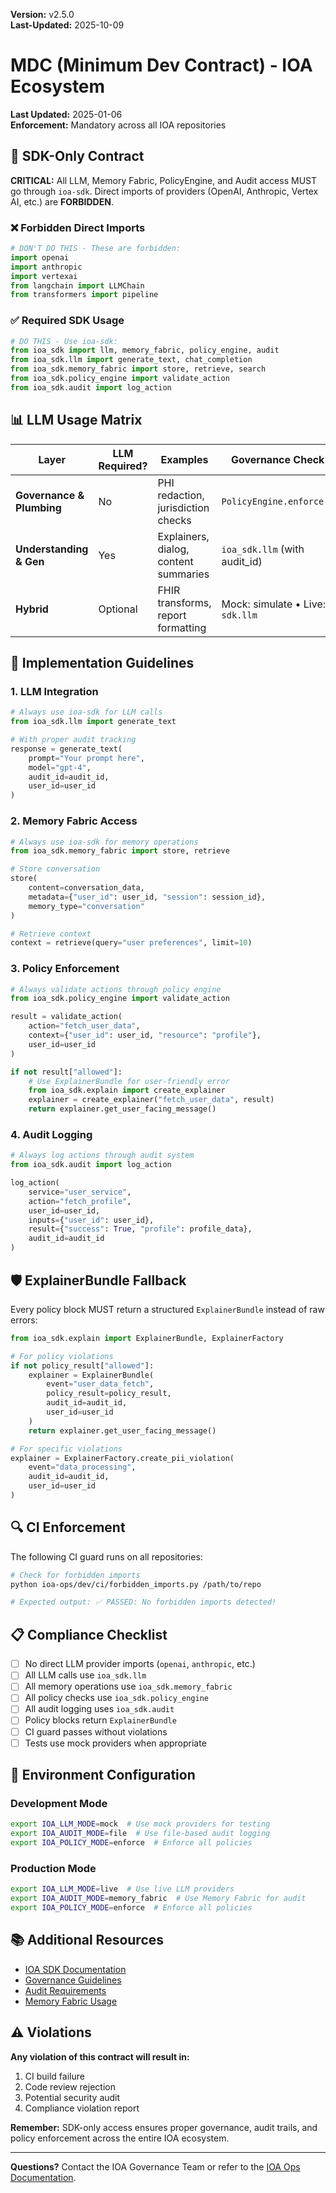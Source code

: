 **Version:** v2.5.0  
**Last-Updated:** 2025-10-09

<!-- SPDX-License-Identifier: Apache-2.0
<!-- Copyright (c) 2025 OrchIntel Systems Ltd.
<!-- https://orchintel.com | https://ioa.systems
<!--
<!-- Part of IOA Core (Open Source Edition). See LICENSE at repo root.
-->

# MDC (Minimum Dev Contract) - IOA Ecosystem

**Last Updated:** 2025-01-06  
**Enforcement:** Mandatory across all IOA repositories

## 🚨 SDK-Only Contract

**CRITICAL:** All LLM, Memory Fabric, PolicyEngine, and Audit access MUST go through `ioa-sdk`. Direct imports of providers (OpenAI, Anthropic, Vertex AI, etc.) are **FORBIDDEN**.

### ❌ Forbidden Direct Imports
```python
# DON'T DO THIS - These are forbidden:
import openai
import anthropic
import vertexai
from langchain import LLMChain
from transformers import pipeline
```

### ✅ Required SDK Usage
```python
# DO THIS - Use ioa-sdk:
from ioa_sdk import llm, memory_fabric, policy_engine, audit
from ioa_sdk.llm import generate_text, chat_completion
from ioa_sdk.memory_fabric import store, retrieve, search
from ioa_sdk.policy_engine import validate_action
from ioa_sdk.audit import log_action
```

## 📊 LLM Usage Matrix

| Layer | LLM Required? | Examples | Governance Check |
|-------|---------------|----------|------------------|
| **Governance & Plumbing** | No | PHI redaction, jurisdiction checks | `PolicyEngine.enforce()` |
| **Understanding & Gen** | Yes | Explainers, dialog, content summaries | `ioa_sdk.llm` (with audit_id) |
| **Hybrid** | Optional | FHIR transforms, report formatting | Mock: simulate • Live: `sdk.llm` |

## 🔧 Implementation Guidelines

### 1. LLM Integration
```python
# Always use ioa-sdk for LLM calls
from ioa_sdk.llm import generate_text

# With proper audit tracking
response = generate_text(
    prompt="Your prompt here",
    model="gpt-4",
    audit_id=audit_id,
    user_id=user_id
)
```

### 2. Memory Fabric Access
```python
# Always use ioa-sdk for memory operations
from ioa_sdk.memory_fabric import store, retrieve

# Store conversation
store(
    content=conversation_data,
    metadata={"user_id": user_id, "session": session_id},
    memory_type="conversation"
)

# Retrieve context
context = retrieve(query="user preferences", limit=10)
```

### 3. Policy Enforcement
```python
# Always validate actions through policy engine
from ioa_sdk.policy_engine import validate_action

result = validate_action(
    action="fetch_user_data",
    context={"user_id": user_id, "resource": "profile"},
    user_id=user_id
)

if not result["allowed"]:
    # Use ExplainerBundle for user-friendly error
    from ioa_sdk.explain import create_explainer
    explainer = create_explainer("fetch_user_data", result)
    return explainer.get_user_facing_message()
```

### 4. Audit Logging
```python
# Always log actions through audit system
from ioa_sdk.audit import log_action

log_action(
    service="user_service",
    action="fetch_profile",
    user_id=user_id,
    inputs={"user_id": user_id},
    result={"success": True, "profile": profile_data},
    audit_id=audit_id
)
```

## 🛡️ ExplainerBundle Fallback

Every policy block MUST return a structured `ExplainerBundle` instead of raw errors:

```python
from ioa_sdk.explain import ExplainerBundle, ExplainerFactory

# For policy violations
if not policy_result["allowed"]:
    explainer = ExplainerBundle(
        event="user_data_fetch",
        policy_result=policy_result,
        audit_id=audit_id,
        user_id=user_id
    )
    return explainer.get_user_facing_message()

# For specific violations
explainer = ExplainerFactory.create_pii_violation(
    event="data_processing",
    audit_id=audit_id,
    user_id=user_id
)
```

## 🔍 CI Enforcement

The following CI guard runs on all repositories:

```bash
# Check for forbidden imports
python ioa-ops/dev/ci/forbidden_imports.py /path/to/repo

# Expected output: ✅ PASSED: No forbidden imports detected!
```

## 📋 Compliance Checklist

- [ ] No direct LLM provider imports (`openai`, `anthropic`, etc.)
- [ ] All LLM calls use `ioa_sdk.llm`
- [ ] All memory operations use `ioa_sdk.memory_fabric`
- [ ] All policy checks use `ioa_sdk.policy_engine`
- [ ] All audit logging uses `ioa_sdk.audit`
- [ ] Policy blocks return `ExplainerBundle`
- [ ] CI guard passes without violations
- [ ] Tests use mock providers when appropriate

## 🚀 Environment Configuration

### Development Mode
```bash
export IOA_LLM_MODE=mock  # Use mock providers for testing
export IOA_AUDIT_MODE=file  # Use file-based audit logging
export IOA_POLICY_MODE=enforce  # Enforce all policies
```

### Production Mode
```bash
export IOA_LLM_MODE=live  # Use live LLM providers
export IOA_AUDIT_MODE=memory_fabric  # Use Memory Fabric for audit
export IOA_POLICY_MODE=enforce  # Enforce all policies
```

## 📚 Additional Resources

- [IOA SDK Documentation](../external/EXTERNAL_REPOS.md)
- [Governance Guidelines](../external/OPS_GUIDES.md)
- [Audit Requirements](../external/AUDIT_GUIDES.md)
- [Memory Fabric Usage](../external/EXTERNAL_REPOS.md)

## ⚠️ Violations

**Any violation of this contract will result in:**
1. CI build failure
2. Code review rejection
3. Potential security audit
4. Compliance violation report

**Remember:** SDK-only access ensures proper governance, audit trails, and policy enforcement across the entire IOA ecosystem.

---

**Questions?** Contact the IOA Governance Team or refer to the [IOA Ops Documentation](../external/OPS_GUIDES.md).
